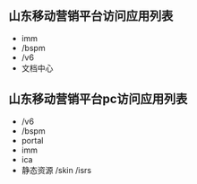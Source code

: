 
## 山东移动营销平台访问应用列表
- imm
- /bspm
- /v6
- 文档中心

## 山东移动营销平台pc访问应用列表
- /v6
- /bspm
- portal
- imm
- ica
- 静态资源 /skin /isrs